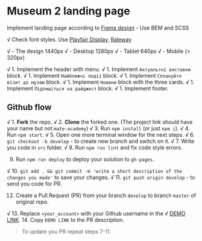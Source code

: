 # Museum 2 landing page
Implement landing page according to [Figma design](https://www.figma.com/file/HL3XGt5ZatvJoYBhOaWY5x/museum-prototype?node-id=323%3A1957) - Use BEM and SCSS

√ Check font styles. Use [Playfair Display](https://fonts.google.com/specimen/Playfair+Display?query=Playfair+Display), [Raleway](https://fonts.google.com/specimen/Raleway?query=Raleway)

√ - The design 1440px
√ - Desktop 1280px
√ - Tablet 640px
√ - Mobile (> 320px)

√ 1. Implement the header with menu.
√ 1. Implement `Актуальтні виставки` block.
√ 1. Implement `Найближчі події` block.
√ 1. Implement `Сплануйте візит до музею` block.
√ 1. Implement `Новини` block with the three cards.
√ 1. Implement `Підпишіться на дайджест` block.
√ 1. Implement footer.


## Github flow
√ 1. **Fork** the repo.
√ 2. **Clone** the forked one. (The project link should have your name but not `mate-academy`)
√ 3. Run `npm install` (or just `npm i`).
√ 4. Run `npm start`.
√ 5. Open one more terminal window for the next steps.
√ 6. `git checkout -b develop` - to create new branch and switch on it.
√ 7. Write you code in `src` folder.
√ 8. Run `npm run lint` and fix code style errors.

9. Run `npm run deploy` to deploy your solution to `gh-pages`.

√ 10. `git add . && git commit -m 'write a short description of the changes you made'` to save your changes.
√ 11. `git push origin develop` - to send you code for PR.

12. Create a Pull Request (PR) from your branch `develop` to branch `master` of original repo.

√ 13. Replace `<your_account>` with your Github username in the
√  [DEMO LINK](https://YevhenPodobedo.github.io/Museum_2/).
14. Copy `DEMO LINK` to the PR description.

> To update you PR repeat steps 7-11.
